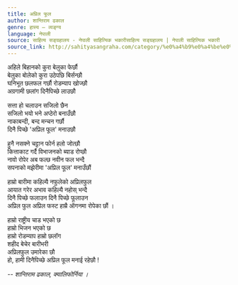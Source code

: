 ```yaml
---
title: अप्रिल फूल
author: शान्तिराम ढकाल
genre: हास्य – व्यङ्ग्य
language: नेपाली
source: साहित्य सङ्ग्रहालय - नेपाली साहित्यिक भकारीसाहित्य सङ्ग्रहालय | नेपाली साहित्यिक भकारी
source_link: http://sahityasangraha.com/category/%e0%a4%b9%e0%a4%be%e0%a4%b8%e0%a5%8d%e0%a4%af-%e0%a4%b5%e0%a5%8d%e0%a4%af%e0%a4%99%e0%a5%8d%e0%a4%97%e0%a5%8d%e0%a4%af/
---
```


अहिले बिहानको कुरा बेलुका फेर्छौ  
बेलुका बोलेको कुरा उठेपछि बिर्सन्छौ  
घनिभूत छलफल गर्छौ रोडम्याप खोज्छौ  
अग्रगामी छलांग दिनैपिच्छे लाउछौ

सत्ता हो चलाउन सजिलो छैन  
सजिलो भयो भने अप्ठेरो बनाउँछौ  
नाकाबन्दी, बन्द मन्चन गर्छौ  
दिनै पिच्छे 'अप्रिल फूल' मनाउछौ

हुनै नसक्ने चट्टान फोर्न हलो जोत्छौ  
कित्ताकाट गर्दै विभाजनको ब्याड रोप्छौ  
नावो रोपेर अब फल्छ नवीन फल भन्दै  
सपनाको मझेरीमा 'अप्रिल फूल' मनाउँछौं

हाम्रो बारीमा कहिल्यै नफुलेको अप्रिलफुल  
आयात गरेर अभाव कहिल्यै नहोस् भन्दै  
दिनै पिच्छे फलाउन दिनै पिच्छे फूलाउन  
अप्रिल फुल अप्रिल फस्ट हाम्रै ऑगनमा रोपेका छौं ।

हाम्रो राष्ट्रीय चाड भएको छ  
हाम्रो भिजन भएको छ  
हाम्रो रोडम्याप हाम्रो छलॉग  
शहीद बेचेर बारीभरी  
अप्रिलफुल उमारेका छौ  
हो, हामी दिनैपिच्छे अप्रिल फूल मनाई रहेछौ !

*-- शान्तिराम ढकाल, क्यालिफोर्निया ।*
